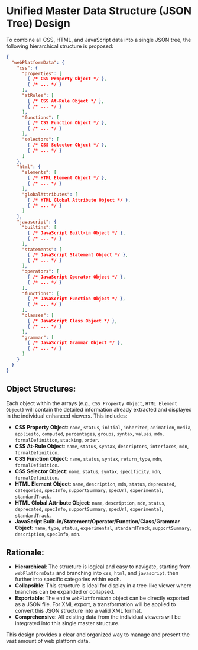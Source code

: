 # Unified Master Data Structure (JSON Tree) Design

To combine all CSS, HTML, and JavaScript data into a single JSON tree, the following hierarchical structure is proposed:

```json
{
  "webPlatformData": {
    "css": {
      "properties": [
        { /* CSS Property Object */ },
        { /* ... */ }
      ],
      "atRules": [
        { /* CSS At-Rule Object */ },
        { /* ... */ }
      ],
      "functions": [
        { /* CSS Function Object */ },
        { /* ... */ }
      ],
      "selectors": [
        { /* CSS Selector Object */ },
        { /* ... */ }
      ]
    },
    "html": {
      "elements": [
        { /* HTML Element Object */ },
        { /* ... */ }
      ],
      "globalAttributes": [
        { /* HTML Global Attribute Object */ },
        { /* ... */ }
      ]
    },
    "javascript": {
      "builtins": [
        { /* JavaScript Built-in Object */ },
        { /* ... */ }
      ],
      "statements": [
        { /* JavaScript Statement Object */ },
        { /* ... */ }
      ],
      "operators": [
        { /* JavaScript Operator Object */ },
        { /* ... */ }
      ],
      "functions": [
        { /* JavaScript Function Object */ },
        { /* ... */ }
      ],
      "classes": [
        { /* JavaScript Class Object */ },
        { /* ... */ }
      ],
      "grammar": [
        { /* JavaScript Grammar Object */ },
        { /* ... */ }
      ]
    }
  }
}
```

## Object Structures:

Each object within the arrays (e.g., `CSS Property Object`, `HTML Element Object`) will contain the detailed information already extracted and displayed in the individual enhanced viewers. This includes:

- **CSS Property Object**: `name`, `status`, `initial`, `inherited`, `animation`, `media`, `appliesto`, `computed`, `percentages`, `groups`, `syntax`, `values`, `mdn`, `formalDefinition`, `stacking`, `order`.
- **CSS At-Rule Object**: `name`, `status`, `syntax`, `descriptors`, `interfaces`, `mdn`, `formalDefinition`.
- **CSS Function Object**: `name`, `status`, `syntax`, `return_type`, `mdn`, `formalDefinition`.
- **CSS Selector Object**: `name`, `status`, `syntax`, `specificity`, `mdn`, `formalDefinition`.
- **HTML Element Object**: `name`, `description`, `mdn`, `status`, `deprecated`, `categories`, `specInfo`, `supportSummary`, `specUrl`, `experimental`, `standardTrack`.
- **HTML Global Attribute Object**: `name`, `description`, `mdn`, `status`, `deprecated`, `specInfo`, `supportSummary`, `specUrl`, `experimental`, `standardTrack`.
- **JavaScript Built-in/Statement/Operator/Function/Class/Grammar Object**: `name`, `type`, `status`, `experimental`, `standardTrack`, `supportSummary`, `description`, `specInfo`, `mdn`.

## Rationale:

- **Hierarchical**: The structure is logical and easy to navigate, starting from `webPlatformData` and branching into `css`, `html`, and `javascript`, then further into specific categories within each.
- **Collapsible**: This structure is ideal for display in a tree-like viewer where branches can be expanded or collapsed.
- **Exportable**: The entire `webPlatformData` object can be directly exported as a JSON file. For XML export, a transformation will be applied to convert this JSON structure into a valid XML format.
- **Comprehensive**: All existing data from the individual viewers will be integrated into this single master structure.

This design provides a clear and organized way to manage and present the vast amount of web platform data.

